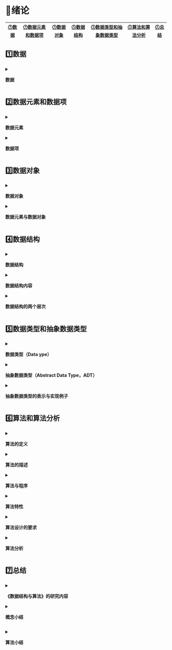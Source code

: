 # :page_with_curl:绪论
[:clock1:数据](#one数据)|[:clock2:数据元素和数据项](#two数据元素和数据项)|[:clock3:数据对象](#three数据对象)|[:clock4:数据结构](#four数据结构)|[:clock5:数据类型和抽象数据类型](#five数据类型和抽象数据类型)|[:clock6:算法和算法分析](#six算法和算法分析)|[:clock7:总结](#seven总结)
---|---|---|---|---|---|---|
## :one:数据
<details>
<summary> 

**数据**
</summary>

  * 是能输入计算机且能被计算机处理的`各种符号的集合`
    * 信息的载体
    * 是对客观事物符号化的表示
    * 是能够被计算机识别、存储、和加工
  * 包括
    * 数值型的数据:整数、实数等
    * 非数值型的数据；文字、图像、图形、声音等
</details>

## :two:数据元素和数据项
<details>
<summary>

  **数据元素**</summary>
  * 是数据的`基本单位`，在计算机中通常作为一个整体进行考虑和处理
  * 也简称为元素，或称为记录、结点或顶点</details>
<details>
<summary>

  **数据项**</summary>
  * 构成数据元素的不可分割的最小单位
* 数据、数据元素、数据项三者之间的关系
    * 数据 > 数据元素 > 数据项
        例如：学生表 > 个人记录 > 学号、姓名....
        </details>

## :three:数据对象
<details>
<summary>

**数据对象**</summary>
  * 是`性质相同的数据元素的集合`，是数据的一个子集
    例如：
    * `整数`数据对象是集合N={0,1,2....}
    * `字母字符`数据对象是集合C={'A','B','C'....}
    * `学籍表`也可以看作一个数据对象</details>
<details>
<summary>

  **数据元素与数据对象**</summary>
  * 数据元素——组成数据的基本单位
    * 与数据的关系：是集合的个体
  * 数据对象——性质相同的数据元素的集合
    * 与数据的关系
    * 是集合的子集</details>
## :four:数据结构
<details>
<summary>

**数据结构**</summary>
  * 数据元素之间不是孤立存在的，他们之间存在着某种关系，数据元素之间的关系称为 `结构`
  * 是指`相互之间存在一种或多种特定关系`的数据元素集合</details>
<details>
<summary>

**数据结构内容**</summary>
  * 数据元素之间的逻辑关系，也称为`逻辑结构`
  * 数据元素及其关系在计算机内存中的表示（又称为映像），称为数据的`物理结构`或数据的`存储结构`
  * 数据的`运算和实现`，及对数据元素可以施加的操作以及这些操作在相应的存储结构上的实现</details>
<details>
<summary>

**数据结构的两个层次**</summary>
  * 逻辑结构
    * 描述数据元素之间的逻辑关系
    * 与数据的存储无关，独立于计算机
    * 是从具体问题抽象出来的数据模型
  * 物理结构（存储结构）
    * 数据元素及其关系在计算机存储器中的结构（存储方式）
    * 是数据结构在计算机中的表示
  * 逻辑结构与存储结构的关系：
    * 存储结构是逻辑关系的映像与元素本身的映像
    * 逻辑结构是数据结构的抽象，存储结构是数据结构的实现
    * 两者综合起来建立了数据元素之间的结构关系
  * 逻辑结构的种类
    * 划分方式一
      1. 线性结构
    有且仅有一个开始和一个终端结点，并且所有结点都最多有一个直接前趋和一个直接后继
    例如：线性表、栈、队列、串
      1. 非线性结构
    一个结点可能有多个直接前趋和直接后继
    例如：树、图
  
     * 划分方式二
        1. 集合结构：结构中的数据元素之间除了`同属于一个集合`的关系外，无任何其他的关系
        2. 线性结构：结构中的数据元素之间存在着`一对一`的线性关系
        3. 树形结构：结构中的数据元素之间存在着`一对多`的层次关系
        4. 图状结构或网状结构：结构中的数据元素之间存在着`多对多`的任意关系
  * 存储结构的种类
    * 顺序存储结构
        1. 用一组`连续`的存储单元`依次`存储数据元素，数据元素之间的逻辑关系由元素的`存储位置`来表示
        2. C语言中用数组来实现顺序存储结构
    * 链式存储结构
        1. 用一组`任意`的存储单元存储数据元素，数据元素之间的逻辑关系用`指针`来表示
        2. C语言中用指针来实现链式存储结构
     * 索引存储结构
        1. 在存储结点信息的同时，还建立附加的`索引表`
        2. 索引表中的每一项称为一个`索引项`
        3. 索引项的`一般形式`是：（关键字，地址）
        4. 关键字是能`唯一标识`一个结点的那些数据项
        5. 若每个结点在索引表中都有一个索引项，则该索引表称之为`稠密索引（Dense Index）`。若一组结点在索引表中只对应一个索引项，则该索引项称之为`稀疏索引（Spare Index）`
      * 散列存储结构
        根据结点的关键字直接计算出该节点的存储地址</details>
## :five:数据类型和抽象数据类型
<details>
<summary>

**数据类型（Data ype）**</summary>
* 定义：数据类型是一组性质相同的`值的集合`以及定义于这个值集合上的`一组操作`的总称
  * `数值类型=值的集合+值集合上的一组操作`
* 作用：约束变量或常量的`取值范围`，约束变量或常量的`操作`</details>
<details>
<summary>

**抽象数据类型（Abstract Data Type，ADT）**</summary>
* 是指一个数学模型以及定义在此数学模型上的一组操作
  * 由用户定义，从问题抽象出`数据模型`（逻辑结构）
  * 还包括定义在数据模型上的一组`抽象运算`（相关操作）
  * 不考虑计算机内的具体存储结构与运算的具体实现算法
* 抽象数据类型的形式定义
    ```
   抽象数据类型可用（D,S,P）三元组表示
   其中:D是数据对象;
        S是D上的关系集；
        P是对D的基本操作集
    ```
* 一个抽象数据类型的定义格式
    ```
    ADT 抽象数据类型名{
      数据对象：<数据对象的定义>
      数据关系：<数据关系的定义>
      基本操作：<基本操作的定义>
    }
    ```
    其中：
    * 数据对象、数据关系的定义用伪代码描述
    * 基本操作的定义格式为：
      * 基本操作名（参数表）
      * 初始条件：<初始条件描述>
      * 操作结果：<操作结果描述>
    * 基本操作定义格式说明
      * 参数表：`赋值参数` 只为操作提供输入值 ，`引用参数` 以&打头，除可提供输入值以外，还将返回操作结果 
      * 初始条件：描述操作执行前数据结构和参数应满足的条件，若不满足，则操作失败，并返回相应出错信息。若初始条件为空，则省略之
      * 操作结果：说明操作正常完成之后，数据结构的变化状况和应返回的结果</details>
<details>
<summary>

**抽象数据类型的表示与实现例子**</summary>
```c
typeof struct
{
    float realpart;                                        // 实部
    float imagpart;                                        // 虚部
} Complex void assign(Complex *A, float real, float imag); // 赋值
{
    A->realpart = real; // 实部赋值
    A->imagpart = imag; // 虚部赋值
}
void add(Complex *A, Complex B, Complex C)
{
    c->realpart = A.realpart + B.realpart; // 实部相加
    c->imagpart = A.imagpar + B.imagpart;  // 虚部相加
}
```
</details>

## :six:算法和算法分析
<details>
<summary>

**算法的定义**</summary>
* 对特定问题`求解方法和步骤`的一中描述，他是`指令`的有限`序列`。其中每个指令表示一个或多个操作</details>
<details>
<summary>

**算法的描述**</summary>
* 自然语言：英语、中文
* 流程图：传统流程图、NS流程图
* 伪代码：类C语言
* 程序代码：C语言程序、JAVA程序.....</details>
<details>
<summary>

**算法与程序**</summary>
* `算法`是解决问题的一种方法或一个过程，考虑如何将输入转换成输出，一个问题可以有多种算法
* `程序`是用某种程序设计语言对算法的具体实现
   ```
  程序 = 数据结构 + 算法
  数据结构通过算法实现操作
  算法根据数据结构设计程序
  ``` 
  </details>
  <details>
<summary>

**算法特性**</summary>
* 有穷性：一个算法必须总是在执行有穷步结束之后，且每一步都在有穷时间内完成
* 确定性：算法中的每一条指令必须有确切的含义，没有二义性，在任何条件下，只有唯一一条执行路径，即对于相同的输入只能得到相同的输出
* 可行性：算法是可执行的，算法描述的操作可以通过已经实现的基本操作执行有限次来实现
* 输入：一个算法有`零个`或多个输入
* 输出：一个算法有`一个`或多个输出
</details>

  <details>
<summary>

**算法设计的要求**  </summary>
* 正确性（Correctness）
  * 算法满足问题要求，能正确解决问题 
    * 算法转化为程序后要注意：
      1. 程序中`不含语法错误`
      2. 程序对于`几组输入数据`  能够得到满足要求的结果
      3. 程序对于`精心选择的、典型、苛刻且带有刁难性`的几组输入数据能够得出满足要求的结果
      4. 程序对于`一切合法的输入数据`都能够得出满足要求的结果

    通常以`第三层`意义上的正确性作为衡量一个算法是否合格的标准
* 可读性（Readability）
  *  算法主要是为了人的阅读和交流，其次才是为计算机执行，因此算法应该易于人的理解
  *  另一方面，晦涩难懂的算法易于隐藏较多错误而难以调试
* 健壮性（Robustness）
  * 指当`输入非法数据`时，算法恰当的做出反应或进行相应处理，而不是产生莫名其妙的输出结果
  * 处理错误的方法，不应是中端程序的执行，而应是返回一个表示错误或者错误性质的值，以便在更高抽象层次上进行处理
* 高效性（Efficency）
  * 花费尽量少的时间和尽量低的存储需求</details>
<details>
<summary>

**算法分析**</summary>
* 一个好的算法首先要具备正确性，然后是健壮性，可读性，在几方面都满足的情况下，主要考虑`算法的效率`，通过算法的效率高度来评判不同的算法的优劣程度
  * 算法效率以下两个方面来考虑：
    * 时间效率：指算法所耗费的时间
    * 空间效率：指算法执行的过程中所耗费的存储空间
      >时间效率和空间效率有时候是矛盾的   
* 算法时间效率的度量
  * 算法时间效率可以用依据该算法编制的程序在计算机上执行`所消耗的时间`来度量
  * 两种度量方法
    * 事后统计
      * 将算法实现，测算其时间和空间开销
      * 缺点：编写程序实现算法将花费较多的时间和精力；所得实验结果依赖于计算机的软硬件等环境因素，掩盖算法本身的优势
    * 事前分析
      * 对算法所消耗资源的一种估算方法 
  * 事前分析方法
    *  一个算法的运行时间是指一个算法在计算机上运行所耗费的时间大致可以等与计算机执行一种简单的操作（如赋值、比较、移动）所需要的`时间`与算法中进行的简单次数`乘积`
        >算法运行时间 = 一个简单操作所需的时间 $\times$ 简单操作次数

    * 也即算法中的每条语句频度之和
         >算法运行时间 = ![](http://latex.codecogs.com/svg.latex?\\sum)每条语句的执行次数 ![](http://latex.codecogs.com/svg.latex?\\times) 该语句执行一次所需要的时间

       每条语句的执行次数又称`语句频度`
      >算法运行时间 = ![](http://latex.codecogs.com/svg.latex?\\sum)语句频度 ![](http://latex.codecogs.com/svg.latex?\\times) 该语句执行一次所需要的时间
    
    * 每条语句执行一次所需时间，一般是随机器而异的。取决于机器的指令性能、速度以及编译的代码质量。是由机器本身软硬件环境决定的，他与算法无关，所以
      >算法运行时间由 ![](http://latex.codecogs.com/svg.latex?\\sum)语句频度来代表
    * 例如：两个n*n的矩阵相乘的算法可描述为
        ```c++
        for (i = 1; i < = n; i++)    // n+1次
            for (j = 1; j <= n; j++) // n*n+1次
            {
                c[i][j] = 0;
                for (k = 0; k < n; k++) // n*n*n+1次
                    c[i][j] = c[i][j] + a[i][k] * b[k][j]; // n*n*n次
            }
        ```
    我们把算法所耗费的时间定义为`改算法中每条语句的频度之和`，则上述算法的时间消耗T(n)为：
      >T(n)=2n^3 + 3n^2 + 2n + 1
   * 算法时间复杂度的渐进表示法
     *  为了便于比较不同算法的时间效率，我们仅比较他们的数量级
     *  若有某个辅助函数法f(n),使得当n趋近于无穷大时，T(n)/f(n)的极限值为`不等于零的常数`,则称f(n)是T(n)的同数量级函数。记作 T(n)=O(f(n)) ,称 O(f(n)) 为`算法的渐进复杂度`(O是数量级的符号)，简称`时间复杂度`。
     *  上述例子的渐进时间复杂度为
        > T(n) = O(n^3)
    * 分析算法时间复杂度的基本方法
      * 找出`语句频度最大`的那条语句作为`基本语句`
      * 计算`基本语句`的频度得到问题规模n的某个函数f(n)
      * 取其数量级用符号"O"表示
        >时间复杂度是由嵌套最深层语句的频度决定的
      * 算法时间复杂度分析例题
例一：
        ```c++
        for (i = 1; i < = n; i++)    // n+1次
            for (j = 1; j <= n; j++) // n*n+1次
            {
                c[i][j] = 0;
                for (k = 0; k < n; k++) // n*n*n+1次
                    c[i][j] = c[i][j] + a[i][k] * b[k][j]; // n*n*n次
            }
        ```
              > 算法中的基本操作语句为c[i][j] = c[i][j] + a[i][k] * b[k][j]
          ![](../图片/gongshi.png)
          例二：
           ```c++
          for (i = 1; i <= n; i++)
          {
              for (j = 1; j <= i; j++)
              {
                  for (k = 1; k <= j; k++)
                      x = x + 1;
              }
          }
        ```
        ![](../图片/image69.png)
        例三：
         ```c++
          i = 1;
        while (i <= n)
        {
            i = i * 2;
        }
        ```
        ![](../图片/image70.png)
    * 算法时间复杂度计算
      >有的情况下，算法中基本操作重复执行的次数还随问题的`输入数据集`不同而不同
      ```c++
      for(i=0;i<n;i++)
      {
          if (a[i] == e)
              return i + 1;
          return 0;
      }
      // 最好情况：1 次
      // 最坏情况：n
      // 平均时间复杂度为：O(n)
      ```
    * 算法时间复杂度
      *  最坏时间复杂度：指在最坏情况下，算法的时间复杂度
      *  平均时间复杂度：指在所有可能输入实例在等概率出现的情况下，算法的期望运行时间
      *  最好时间复杂度：指在最好情况下，算法的时间复杂度
       >一般总是考虑在最坏的情况下的时间复杂度，以保证算法的运行时间不会比它更长
       对于复杂的算法，可以将它分为几个容易估算的部分，然后利用大O的加法和乘法法则，计算算法的时间复杂度
       a) 加法规则
        T(n) = T1(n) + T2(n) = O(f(n)) + O(g(n)) = O(max(f(n),g(n)))
        b)乘法规则
        T(n)=T1(n) * T2(n)= O(f(n)) * O(g(n)) = O(f(n)*g(n))

    * 算法时间效率的比较
  ![](../图片/image77.png)
* 渐进空间复杂度
  * 空间复杂度：算法所需存储空间的度量，记作`S(n) = O(f(n))`,其中`n`为问题的规模（或大小）
  * 算法要占据的空间
    * 算法本身要占据的空间，输入/输出，指令，常数，变量等
    * 算法要使用的`辅助空间`
  * 算法空间复杂度例题
  ![](../图片/image80.png)</details>
## :seven:总结
<details>
<summary>

**《数据结构与算法》的研究内容**</summary>
![](../图片/image27.png)
</details>
<details>
<summary>

**概念小结**</summary>
![](../图片/image28.png)</details>
<details>
<summary>

**算法小结**</summary>
![](../图片/image81.png)</details>